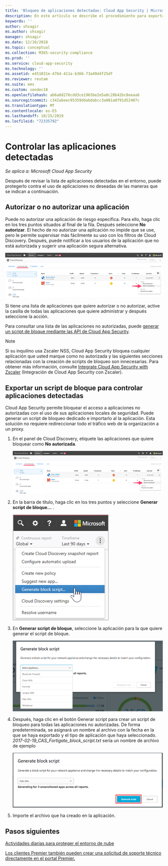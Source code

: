 ```yaml
---
title: 'Bloqueo de aplicaciones detectadas: Cloud App Security | Microsoft Docs'
description: En este artículo se describe el procedimiento para exportar scripts de bloqueo para aplicaciones detectadas.
keywords: ''
author: shsagir
ms.author: shsagir
manager: shsagir
ms.date: 12/10/2018
ms.topic: conceptual
ms.collection: M365-security-compliance
ms.prod: ''
ms.service: cloud-app-security
ms.technology: ''
ms.assetid: e451031e-4764-411a-b366-73a49d4f25df
ms.reviewer: reutam
ms.suite: ems
ms.custom: seodec18
ms.openlocfilehash: ab6a8d276cdd3ce1963be2e5a0c28b42bc8eeaa6
ms.sourcegitcommit: c342abeec95359ddabdabcc3a081a0f91d52407c
ms.translationtype: MT
ms.contentlocale: es-ES
ms.lasthandoff: 10/15/2019
ms.locfileid: "72335792"
---
```

# <a name="govern-discovered-apps"></a>Controlar las aplicaciones detectadas

*Se aplica a: Microsoft Cloud App Security*

Después de revisar la lista de aplicaciones detectadas en el entorno, puede protegerlo contra el uso de aplicaciones no deseadas de las maneras que se indican a continuación.


## <a name="BKMK_SanctionApp"></a> Autorizar o no autorizar una aplicación 

Puede no autorizar una aplicación de riesgo específica. Para ello, haga clic en los tres puntos situados al final de la fila. Después seleccione **No autorizar**. El hecho de no autorizar una aplicación no impide que se use, pero le permite supervisar más fácilmente su uso con los filtros de Cloud Discovery. Después, puede notificar a los usuarios de la aplicación que no está autorizada y sugerir una aplicación segura alternativa.

![Etiquetar como no autorizada](./media/tag-as-unsanctioned.png)  

Si tiene una lista de aplicaciones que quiere autorizar o no autorizar, active la casilla de todas las aplicaciones que quiere administrar y después seleccione la acción.

Para consultar una lista de las aplicaciones no autorizadas, puede [generar un script de bloque mediante las API de Cloud App Security](https://us.portal.cloudappsecurity.com/api-docs/#generate-block-script).

> [!NOTE]
> Si su inquilino usa Zscaler NSS, Cloud App Security bloquea cualquier aplicación que usted marque como no autorizada y las siguientes secciones relacionadas con la creación de scripts de bloqueo son innecesarias. Para obtener más información, consulte [Integrate Cloud App Security with Zscaler](zscaler-integration.md) (Integración de Cloud App Security con Zscaler).

## <a name="export-a-block-script-to-govern-discovered-apps"></a>Exportar un script de bloque para controlar aplicaciones detectadas

Cloud App Security permite bloquear el acceso a aplicaciones no autorizadas con el uso de sus aplicaciones locales de seguridad. Puede generar un script de bloqueo dedicado e importarlo al la aplicación. Esta solución no requiere redireccionar todo el tráfico web de la organización a un proxy.

1. En el panel de Cloud Discovery, etiquete las aplicaciones que quiere bloquear como **No autorizada**.

   ![Etiquetar como no autorizada](./media/tag-as-unsanctioned.png)  

2. En la barra de título, haga clic en los tres puntos y seleccione **Generar script de bloque...** . 

   ![Generar script de bloque](./media/generate-block-script.png)  

3. En **Generar script de bloque**, seleccione la aplicación para la que quiere generar el script de bloque. 

   ![Ventana emergente de Generar script de bloqueo](./media/generate-block-script-popup.png)  

4. Después, haga clic en el botón Generar script para crear un script de bloqueo para todas las aplicaciones no autorizadas. De forma predeterminada, se asignará un nombre al archivo con la fecha en la que se haya exportado y el tipo de aplicación que haya seleccionado. *2017-02-19_CAS_Fortigate_block_script.txt* sería un nombre de archivo de ejemplo 

   ![Botón Generar script de bloque](./media/generate-block-script-button.png)  

5. Importe el archivo que ha creado en la aplicación.



## <a name="next-steps"></a>Pasos siguientes  
[Actividades diarias para proteger el entorno de nube](daily-activities-to-protect-your-cloud-environment.md)   

[Los clientes Premier también pueden crear una solicitud de soporte técnico directamente en el portal Premier.](https://premier.microsoft.com/)  
  
  
